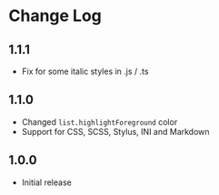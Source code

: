 # Change Log

## 1.1.1

* Fix for some italic styles in .js / .ts

## 1.1.0

* Changed `list.highlightForeground` color
* Support for CSS, SCSS, Stylus, INI and Markdown

## 1.0.0

* Initial release

